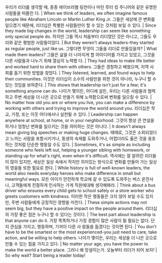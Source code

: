 우리가 리더를 생각할 때, 종종 에이브러햄 링컨이나 마틴 루터 킹 주니어와 같은 유명한 사람들을 떠올린 다.				| When we think of leaders, we often imagine famous people like Abraham Lincoln or Martin Luther King Jr.
그들은 세상에 큰 변화를 일으켰기 때문에, 리더십은 특별한 사람들만이 할 수 있는 것처럼 보일 수 있다.				| Since they made big changes in the world, leadership can seem like something only special people do.
하지만 그들 역시 처음부터 리더였던 것은 아니고, 그들도 우리와 같은 평범한 사람들이었다.				| But they weren't always leaders-they started as regular people, just like us.
그렇다면 무엇이 그들을 리더로 만들있을까?				| What made them leaders?
그들은 삶을 더 나아지게 할 아이디어를 가지고 있었고, 그것을 다른 사람들과 나누기 위해 열심히 노력했 다.				| They had ideas to make life better and worked hard to share them with others.
그들은 경청하고 배웠으며, 지역 사회를 돕기 위한 방법을 찾았다.				| They listened, learned, and found ways to help their communities.
이것은 리더십이 소수의 사람만을 위한 것이 아니라, 누구나 할 수 있는 것임을 보여준다.				| This shows that leadership isn't just for a few; it's something anyone can do.
나이가 몇이든, 어디에 살든, 우리는 다른 사람들과 협력하고 주변 세상을 더 나은 곳으로 만들기 위해 노력함으로써 변화를 일으킬 수 있다.				| No matter how old you are or where you live, you can make a difference by working with others and trying to improve the world around you.
리더십은 학교, 가정, 또는 이웃 어디에서나 실천될 수 있다.				| Leadership can happen anywhere at school, at home, or in your neighborhood.
그것이 항상 큰 연설을 하거나 엄청난 변화를 일으키는 것을 의미하는 것은 아니다.				| It doesn't always mean giving big speeches or making huge changes.
때때로, 그것은 소외되었다고 느끼는 사람을 포함시키거나, 동생의 숙제를 도와주거나, 어렵더라도 옳은 것을 옹호하는 것처럼 단순한 행동일 수도 있다.				| Sometimes, it's as simple as including someone who feels left out, helping a younger sibling with homework, or standing up for what's right, even when it's difficult.
역사에는 잘 알려진 리더들이 많이 있지만, 세상은 일상 속에서 작지만 의미있는 방식으로 변화를 만들어 가는 일상의 영웅들 또한 필요로 한다.				| While history is full of well-known leaders, the world also needs everyday heroes who make difference in small but meaningful ways.
모든 아이가 안전하게 학교에 갈 수 있도록 도와주는 버스 운전사나, 고객들에게 친절하게 인사하는 가게 직원에대해 생각해봐라.				| Think about a bus driver who ensures every child gets to school safely or a store worker who greets customers with kindness.
이러한 작은 행동들은 크지 않아 보일 수도 있지만, 주변 사람들에게 긍정적인 영향을 미친다.				| These simple actions may not seem big, but they have a positive impact on the people around them.
리더십의 가장 좋은 점은 누구나 할 수 있다는 것이다.				| The best part about leadership is that anyone can do it.
가장 똑똑하거나 가장 경험이 많은 사람이 될 필요는 없다. 단지 관심을 가지고, 행동하며, 기꺼이 다른 사 람들을 돕겠다는 것이면 된다.				| You don't have to be the smartest or the most experienced-you just need to care, take action, and be willing to help others.
나이가 몇이든, 우리는 세상을 더 나은 곳으로 만들 수 있는 힘을 가지고 있다.				| No matter your age, you have the power to make the world a better place.
그러니 왜 망설이는가. 오늘부터 리더가 되어 보자!				| So why wait? Start being a leader today!
